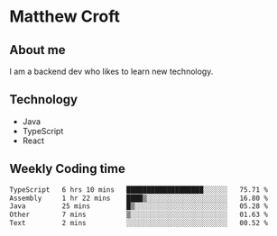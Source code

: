 # Matthew Croft

## About me
I am a backend dev who likes to learn new technology. 

## Technology
- Java
- TypeScript
- React

## Weekly Coding time
<!--START_SECTION:waka-->

```txt
TypeScript   6 hrs 10 mins   ███████████████████░░░░░░   75.71 %
Assembly     1 hr 22 mins    ████▒░░░░░░░░░░░░░░░░░░░░   16.80 %
Java         25 mins         █▒░░░░░░░░░░░░░░░░░░░░░░░   05.28 %
Other        7 mins          ▒░░░░░░░░░░░░░░░░░░░░░░░░   01.63 %
Text         2 mins          ░░░░░░░░░░░░░░░░░░░░░░░░░   00.52 %
```

<!--END_SECTION:waka-->
